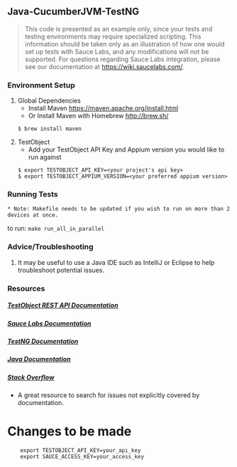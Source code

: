## Java-CucumberJVM-TestNG

>This code is presented as an example only, since your tests and testing environments may require specialized scripting. This information should be taken only as an
>illustration of how one would set up tests with Sauce Labs, and any modifications will not be supported. For questions regarding Sauce Labs integration, please see
>our documentation at https://wiki.saucelabs.com/.

### Environment Setup

1. Global Dependencies
    * Install Maven
    	https://maven.apache.org/install.html
    * Or Install Maven with Homebrew
    	http://brew.sh/
    ```
    $ brew install maven
    ```
2. TestObject
    * Add your TestObject API Key and Appium version you would like to run against
    ```
    $ export TESTOBJECT_API_KEY=<your project's api key>
    $ export TESTOBJECT_APPIUM_VERSION=<your preferred appium version>
    ```

### Running Tests
	* Note: Makefile needs to be updated if you wish to run on more than 2 devices at once.
to run: `make run_all_in_parallel`

### Advice/Troubleshooting
1. It may be useful to use a Java IDE such as IntelliJ or Eclipse to help troubleshoot potential issues.

### Resources
##### [TestObject REST API Documentation](https://api.testobject.com/)

##### [Sauce Labs Documentation](https://wiki.saucelabs.com/)

##### [TestNG Documentation](http://testng.org/doc/documentation-main.html)

##### [Java Documentation](https://docs.oracle.com/javase/7/docs/api/)

##### [Stack Overflow](http://stackoverflow.com/)
* A great resource to search for issues not explicitly covered by documentation.









# Changes to be made

```
	export TESTOBJECT_API_KEY=your_api_key
	export SAUCE_ACCESS_KEY=your_access_key
```


